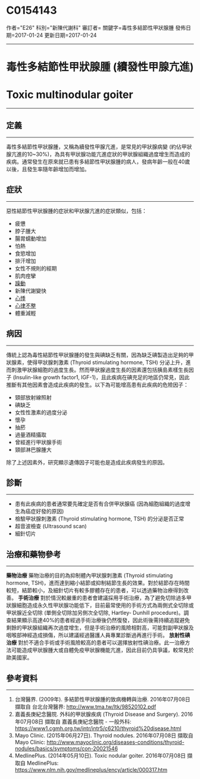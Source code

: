 # C0154143
作者="E26"
科別="新陳代謝科"
審訂者=
關鍵字=毒性多結節性甲狀腺腫
發佈日期=2017-01-24
更新日期=2017-01-24

----------
# 毒性多結節性甲狀腺腫 (續發性甲腺亢進)
# Toxic multinodular goiter
----------
## 定義
----------

毒性多結節性甲狀腺腫，又稱為續發性甲腺亢進，是常見的甲狀腺病變 (約佔甲狀腺亢進的10~30%)，為具有甲狀腺功能亢進症狀的甲狀腺組織過度增生而造成的疾病。通常發生在原來就已患有多結節性甲狀腺腫的病人，發病年齡一般在40歲以後，且發生率隨年齡增加而增加。

## 症狀
----------

惡性結節性甲狀腺腫的症狀和甲狀腺亢進的症狀類似，包括：

- 疲憊
- 脖子腫大
- 腸胃蠕動增加
- 怕熱
- 食慾增加
- 排汗增加
- 女性不規則的經期
- 肌肉痙攣
- [躁動](C3887611)
- 新陳代謝變快
- [心悸](C0030252)
- [心律不整](C0003811)
- 體重減輕
## 病因
----------

傳統上認為毒性結節性甲狀腺腫的發生與碘缺乏有關，因為缺乏碘製造出足夠的甲狀腺素，使得甲狀腺刺激素 (Thyroid stimulating hormone, TSH) 分泌上升，進而刺激甲狀腺細胞的過度生長。然而甲狀腺過度生長的因素還包括胰島素樣生長因子 (Insulin-like growth factor1, IGF-1)，且此疾病在碘充足的地區仍常見，因此推斷有其他因素會造成此疾病的發生。以下為可能增高患有此疾病的危險因子：

- 頸部放射線照射
- 碘缺乏
- 女性性激素的過度分泌
- 懷孕
- 抽菸
- 過量酒精攝取
- 曾經進行甲狀腺手術
- 頸部淋巴腺腫大

除了上述因素外，研究顯示遺傳因子可能也是造成此疾病發生的原因。

## 診斷
----------
- 患有此疾病的患者通常要先確定是否有合併甲狀腺癌 (因為細胞組織的過度增生為癌症好發的原因) 
- 檢驗甲狀腺刺激素 (Thyroid stimulating hormone, TSH) 的分泌是否正常
- 超音波檢查 (Ultrasound scan)
- 細針切片
## 治療和藥物參考
----------

**藥物治療**
藥物治療的目的為抑制體內甲狀腺刺激素 (Thyroid stimulating hormone, TSH)，進而達到縮小結節或抑制結節生長的效果。對於結節存在時間較短，結節較小，及細針切片有較多膠體存在的患者，可以透過藥物治療得到改善。
**手術治療**
對於情況較嚴重的患者會建議採用手術治療，為了避免切除過多甲狀腺細胞造成永久性甲狀腺功能低下，目前最常使用的手術方式為兩側式全切除或甲狀腺近全切除 (單側全切除加另側次全切除, Hartley- Dunhill procedure)。調查結果顯示高達40%的患者經過手術治療後仍然復發，因此術後需持續追蹤避免剩餘的甲狀腺組織再次過度增生，但是手術治療的風險相對高，可能對副甲狀腺及咽喉部神經造成損傷，所以建議經過醫護人員專業診斷過再進行手術。
**放射性碘治療**
對於不適合手術或手術風險較高的患者可以選擇放射性碘治療。此一治療方法可能造成甲狀腺腫大或自體免疫甲狀腺機能亢進，因此目前仍具爭議，較常見於歐美國家。

## 參考資料
----------
1. 台灣醫界. (2009年). 多結節性甲狀腺腫的致病機轉與治療. 2016年07月08日 擷取自 台北台灣醫界:
  http://www.tma.tw/ltk/98520102.pdf
2. 嘉義長庚紀念醫院. 外科的甲狀腺疾病 (Thyroid Disease and Surgery). 2016年07月08日 擷取自 嘉義長庚紀念醫院 - 一般外科:
  https://www1.cgmh.org.tw/intr/intr5/c6210/thyroid%20disease.html
3. Mayo Clinic. (2015年06月27日). Thyroid nodules. 2016年07月08日 擷取自 Mayo Clinic:
  http://www.mayoclinic.org/diseases-conditions/thyroid-nodules/basics/symptoms/con-20021546
4. MedlinePlus. (2014年05月10日). Toxic nodular goiter. 2016年07月08日 擷取自 MedlinePlus:
  https://www.nlm.nih.gov/medlineplus/ency/article/000317.htm

